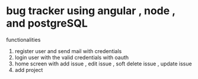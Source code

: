 # bug tracker using angular , node , and postgreSQL
functionalities 
1) register user and send mail with credentials 
2) login user with the valid credentials with oauth
3) home screen with add issue , edit issue , soft delete issue , update issue 
4) add project 
